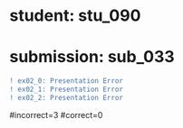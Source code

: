 # student: stu_090
# submission: sub_033

```diff
! ex02_0: Presentation Error
! ex02_1: Presentation Error
! ex02_2: Presentation Error
```
#incorrect=3
#correct=0
